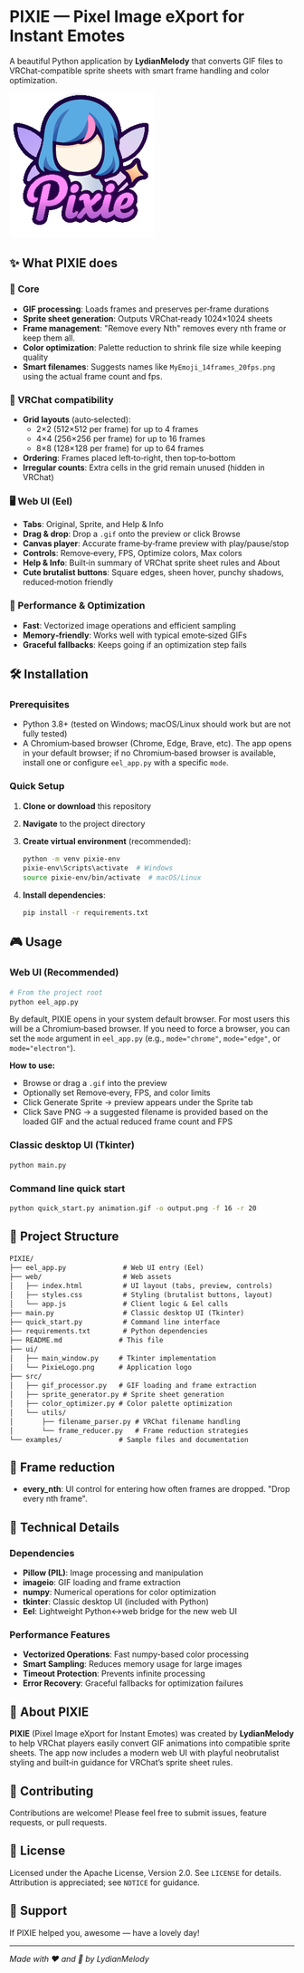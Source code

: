 # PIXIE — Pixel Image eXport for Instant Emotes

A beautiful Python application by **LydianMelody** that converts GIF files to VRChat‑compatible sprite sheets with smart frame handling and color optimization.

![PIXIE Logo](ui/PixieLogo.png)

## ✨ What PIXIE does

### 🎯 Core

- **GIF processing**: Loads frames and preserves per‑frame durations
- **Sprite sheet generation**: Outputs VRChat‑ready 1024×1024 sheets
- **Frame management**: "Remove every Nth" removes every nth frame or keep them all.
- **Color optimization**: Palette reduction to shrink file size while keeping quality
- **Smart filenames**: Suggests names like `MyEmoji_14frames_20fps.png` using the actual frame count and fps.

### 🎨 VRChat compatibility

- **Grid layouts** (auto‑selected):
  - 2×2 (512×512 per frame) for up to 4 frames
  - 4×4 (256×256 per frame) for up to 16 frames
  - 8×8 (128×128 per frame) for up to 64 frames
- **Ordering**: Frames placed left‑to‑right, then top‑to‑bottom
- **Irregular counts**: Extra cells in the grid remain unused (hidden in VRChat)

### 🖥️ Web UI (Eel)

- **Tabs**: Original, Sprite, and Help & Info
- **Drag & drop**: Drop a `.gif` onto the preview or click Browse
- **Canvas player**: Accurate frame‑by‑frame preview with play/pause/stop
- **Controls**: Remove‑every, FPS, Optimize colors, Max colors
- **Help & Info**: Built‑in summary of VRChat sprite sheet rules and About
- **Cute brutalist buttons**: Square edges, sheen hover, punchy shadows, reduced‑motion friendly

### 🚀 Performance & Optimization

- **Fast**: Vectorized image operations and efficient sampling
- **Memory‑friendly**: Works well with typical emote‑sized GIFs
- **Graceful fallbacks**: Keeps going if an optimization step fails

## 🛠️ Installation

### Prerequisites

- Python 3.8+ (tested on Windows; macOS/Linux should work but are not fully tested)
- A Chromium‑based browser (Chrome, Edge, Brave, etc). The app opens in your default browser; if no Chromium‑based browser is available, install one or configure `eel_app.py` with a specific `mode`.

### Quick Setup

1. **Clone or download** this repository
2. **Navigate** to the project directory
3. **Create virtual environment** (recommended):

   ```bash
   python -m venv pixie-env
   pixie-env\Scripts\activate  # Windows
   source pixie-env/bin/activate  # macOS/Linux
   ```

4. **Install dependencies**:

   ```bash
   pip install -r requirements.txt
   ```

## 🎮 Usage

### Web UI (Recommended)

```bash
# From the project root
python eel_app.py
```

By default, PIXIE opens in your system default browser. For most users this will be a Chromium‑based browser. If you need to force a browser, you can set the `mode` argument in `eel_app.py` (e.g., `mode="chrome"`, `mode="edge"`, or `mode="electron"`).

**How to use:**

- Browse or drag a `.gif` into the preview
- Optionally set Remove‑every, FPS, and color limits
- Click Generate Sprite → preview appears under the Sprite tab
- Click Save PNG → a suggested filename is provided based on the loaded GIF and the actual reduced frame count and FPS

### Classic desktop UI (Tkinter)

```bash
python main.py
```

### Command line quick start

```bash
python quick_start.py animation.gif -o output.png -f 16 -r 20
```

## 📁 Project Structure

```text
PIXIE/
├── eel_app.py              # Web UI entry (Eel)
├── web/                    # Web assets
│   ├── index.html          # UI layout (tabs, preview, controls)
│   ├── styles.css          # Styling (brutalist buttons, layout)
│   └── app.js              # Client logic & Eel calls
├── main.py                 # Classic desktop UI (Tkinter)
├── quick_start.py          # Command line interface
├── requirements.txt        # Python dependencies
├── README.md              # This file
├── ui/
│   ├── main_window.py     # Tkinter implementation
│   └── PixieLogo.png      # Application logo
├── src/
│   ├── gif_processor.py   # GIF loading and frame extraction
│   ├── sprite_generator.py # Sprite sheet generation
│   ├── color_optimizer.py # Color palette optimization
│   └── utils/
│       ├── filename_parser.py # VRChat filename handling
│       └── frame_reducer.py   # Frame reduction strategies
└── examples/              # Sample files and documentation
```

## 🎯 Frame reduction

- **every_nth**: UI control for entering how often frames are dropped. "Drop every nth frame".

## 🔧 Technical Details

### Dependencies

- **Pillow (PIL)**: Image processing and manipulation
- **imageio**: GIF loading and frame extraction
- **numpy**: Numerical operations for color optimization
- **tkinter**: Classic desktop UI (included with Python)
- **Eel**: Lightweight Python↔web bridge for the new web UI

### Performance Features

- **Vectorized Operations**: Fast numpy-based color processing
- **Smart Sampling**: Reduces memory usage for large images
- **Timeout Protection**: Prevents infinite processing
- **Error Recovery**: Graceful fallbacks for optimization failures

## 🎵 About PIXIE

**PIXIE** (Pixel Image eXport for Instant Emotes) was created by **LydianMelody** to help VRChat players easily convert GIF animations into compatible sprite sheets. The app now includes a modern web UI with playful neobrutalist styling and built‑in guidance for VRChat’s sprite sheet rules.

## 🤝 Contributing

Contributions are welcome! Please feel free to submit issues, feature requests, or pull requests.

## 📄 License

Licensed under the Apache License, Version 2.0. See `LICENSE` for details.
Attribution is appreciated; see `NOTICE` for guidance.

## 🎵 Support

If PIXIE helped you, awesome — have a lovely day!

---

<!-- markdownlint-disable-next-line MD036 -->
*Made with ❤️ and 🎵 by LydianMelody*
